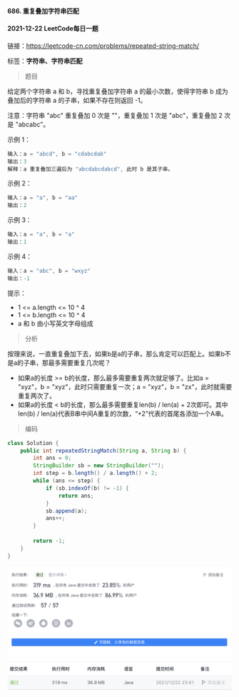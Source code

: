 #### 686. 重复叠加字符串匹配

#### 2021-12-22 LeetCode每日一题

链接：https://leetcode-cn.com/problems/repeated-string-match/

标签：**字符串、字符串匹配**

> 题目

给定两个字符串 a 和 b，寻找重复叠加字符串 a 的最小次数，使得字符串 b 成为叠加后的字符串 a 的子串，如果不存在则返回 -1。

注意：字符串 "abc" 重复叠加 0 次是 ""，重复叠加 1 次是 "abc"，重复叠加 2 次是 "abcabc"。 

示例 1：

```java
输入：a = "abcd", b = "cdabcdab"
输出：3
解释：a 重复叠加三遍后为 "abcdabcdabcd", 此时 b 是其子串。
```

示例 2：

```java
输入：a = "a", b = "aa"
输出：2
```

示例 3：

```java
输入：a = "a", b = "a"
输出：1
```

示例 4：

```java
输入：a = "abc", b = "wxyz"
输出：-1
```


提示：

- 1 <= a.length <= 10 ^ 4
- 1 <= b.length <= 10 ^ 4
- a 和 b 由小写英文字母组成

> 分析

按理来说，一直重复叠加下去，如果b是a的子串，那么肯定可以匹配上。如果b不是a的子串，那最多需要重复几次呢？

- 如果a的长度 >= b的长度，那么最多需要重复两次就足够了。比如a = "xyz"，b = "xyz"，此时只需要重复一次；a = "xyz"，b = "zx"，此时就需要重复两次了。
- 如果a的长度 < b的长度，那么最多需要重复len(b) / len(a) + 2次即可。其中len(b) / len(a)代表B串中间A重复的次数，“+2”代表的首尾各添加一个A串。

> 编码

```java
class Solution {
    public int repeatedStringMatch(String a, String b) {
        int ans = 0;
        StringBuilder sb = new StringBuilder("");
        int step = b.length() / a.length() + 2;
        while (ans <= step) {
            if (sb.indexOf(b) != -1) {
                return ans;
            }
            sb.append(a);
            ans++;
        }

        return -1;
    }
}
```

![image-20211222234140057](686.重复叠加字符串匹配.assets/image-20211222234140057-0187702.png)